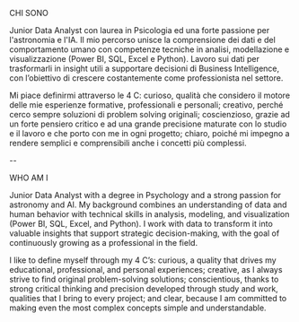 CHI SONO

Junior Data Analyst con laurea in Psicologia ed una forte passione per l'astronomia e l'IA.
Il mio percorso unisce la comprensione dei dati e del comportamento umano con competenze tecniche in analisi, modellazione e visualizzazione (Power BI, SQL, Excel e Python).
Lavoro sui dati per trasformarli in insight utili a supportare decisioni di Business Intelligence, con l’obiettivo di crescere costantemente come professionista nel settore.

Mi piace definirmi attraverso le 4 C: curioso, qualità che considero il motore delle mie esperienze formative, professionali e personali; creativo, perché cerco sempre soluzioni di problem solving originali; coscienzioso, grazie ad un forte pensiero critico e ad una grande precisione maturate con lo studio e il lavoro e che porto con me in ogni progetto; chiaro, poiché mi impegno a rendere semplici e comprensibili anche i concetti più complessi.

--

WHO AM I 

Junior Data Analyst with a degree in Psychology and a strong passion for astronomy and AI. My background combines an understanding of data and human behavior with technical skills in analysis, modeling, and visualization (Power BI, SQL, Excel, and Python). I work with data to transform it into valuable insights that support strategic decision-making, with the goal of continuously growing as a professional in the field.

I like to define myself through my 4 C’s: curious, a quality that drives my educational, professional, and personal experiences; creative, as I always strive to find original problem-solving solutions; conscientious, thanks to strong critical thinking and precision developed through study and work, qualities that I bring to every project; and clear, because I am committed to making even the most complex concepts simple and understandable.
